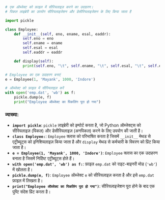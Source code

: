 
```python
# एक ऑब्जेक्ट को फ़ाइल में सीरियलाइज़ करने का उदाहरण।
# पिकल लाइब्रेरी का उपयोग सीरियलाइजेशन और डेसीरियलाइजेशन के लिए किया जाता है

import pickle

class Employee:
    def __init__(self, eno, ename, esal, eaddr):
        self.eno = eno
        self.ename = ename
        self.esal = esal
        self.eaddr = eaddr

    def display(self):
        print(self.eno, "\t", self.ename, "\t", self.esal, "\t", self.eaddr)

# Employee का एक उदाहरण बनाएं
e = Employee(1, 'Mayank', 1000, 'Indore')

# ऑब्जेक्ट को फ़ाइल में सीरियलाइज़ करें
with open('emp.dat', 'wb') as f:
    pickle.dump(e, f)
    print("Employee ऑब्जेक्ट का पिकलिंग पूरा हो गया")
```

### व्याख्या:
- **`import pickle`**: `pickle` लाइब्रेरी को इम्पोर्ट करता है, जो Python ऑब्जेक्ट्स को सीरियलाइज़ (पिकल) और डेसीरियलाइज़ (अनपिकल) करने के लिए उपयोग की जाती है।
- **`class Employee:`**: `Employee` क्लास को परिभाषित करता है जिसमें `__init__` मेथड से एट्रीब्यूट्स को इनिशियलाइज़ किया जाता है और `display` मेथड से कर्मचारी के विवरण को प्रिंट किया जाता है।
- **`e = Employee(1, 'Mayank', 1000, 'Indore')`**: `Employee` क्लास का एक उदाहरण बनाता है जिसमें निर्दिष्ट एट्रीब्यूट्स होते हैं।
- **`with open('emp.dat', 'wb') as f:`**: फ़ाइल `emp.dat` को राइट-बाइनरी मोड (`'wb'`) में खोलता है।
- **`pickle.dump(e, f)`**: `Employee` ऑब्जेक्ट `e` को सीरियलाइज़ करता है और इसे `emp.dat` फ़ाइल में लिखता है।
- **`print("Employee ऑब्जेक्ट का पिकलिंग पूरा हो गया")`**: सीरियलाइजेशन पूरा होने के बाद एक पुष्टि संदेश प्रिंट करता है।
